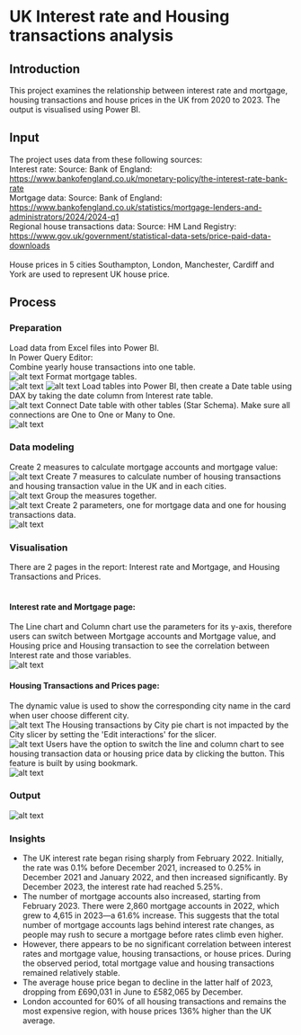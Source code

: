 # UK Interest rate and Housing transactions analysis

## Introduction
This project examines the relationship between interest rate and mortgage, housing transactions and house prices in the UK from 2020 to 2023. The output is visualised using Power BI.

## Input
The project uses data from these following sources:<br/>
Interest rate: Source: Bank of England: https://www.bankofengland.co.uk/monetary-policy/the-interest-rate-bank-rate<br/>
Mortgage data: Source: Bank of England: https://www.bankofengland.co.uk/statistics/mortgage-lenders-and-administrators/2024/2024-q1<br/>
Regional house transactions data: Source: HM Land Registry: https://www.gov.uk/government/statistical-data-sets/price-paid-data-downloads<br/>
<br/>
House prices in 5 cities Southampton, London, Manchester, Cardiff and York are used to represent UK house price.

## Process
### Preparation
Load data from Excel files into Power BI.<br/>
In Power Query Editor:<br/>
Combine yearly house transactions into one table.<br/>
![alt text](https://github.com/AliceNguyen09/Personal-project/blob/Project2-UK-Interest-rate-and-Housing-transactions/Project3-UK-Interest-rate-and-Housing-transactions/pic/1_house%20transactions.png?raw=true)
Format mortgage tables.<br/>
![alt text](https://github.com/AliceNguyen09/Personal-project/blob/Project2-UK-Interest-rate-and-Housing-transactions/Project3-UK-Interest-rate-and-Housing-transactions/pic/2_house%20transactions.png?raw=true)
![alt text](https://github.com/AliceNguyen09/Personal-project/blob/Project2-UK-Interest-rate-and-Housing-transactions/Project3-UK-Interest-rate-and-Housing-transactions/pic/3_mortgage.png?raw=true)
Load tables into Power BI, then create a Date table using DAX by taking the date column from Interest rate table.<br/>
![alt text](https://github.com/AliceNguyen09/Personal-project/blob/Project2-UK-Interest-rate-and-Housing-transactions/Project3-UK-Interest-rate-and-Housing-transactions/pic/4_date%20table.png?raw=true)
Connect Date table with other tables (Star Schema). Make sure all connections are One to One or Many to One.<br/>
![alt text](https://github.com/AliceNguyen09/Personal-project/blob/Project2-UK-Interest-rate-and-Housing-transactions/Project3-UK-Interest-rate-and-Housing-transactions/pic/5_table%20connection.png?raw=true)

### Data modeling
Create 2 measures to calculate mortgage accounts and mortgage value:<br/>
![alt text](https://github.com/AliceNguyen09/Personal-project/blob/Project2-UK-Interest-rate-and-Housing-transactions/Project3-UK-Interest-rate-and-Housing-transactions/pic/6_loan%20value.png?raw=true)
Create 7 measures to calculate number of housing transactions and housing transaction value in the UK and in each cities. <br/>
![alt text](https://github.com/AliceNguyen09/Personal-project/blob/Project2-UK-Interest-rate-and-Housing-transactions/Project3-UK-Interest-rate-and-Housing-transactions/pic/7_UK%20trans.png?raw=true)
Group the measures together.<br/>
![alt text](https://github.com/AliceNguyen09/Personal-project/blob/Project2-UK-Interest-rate-and-Housing-transactions/Project3-UK-Interest-rate-and-Housing-transactions/pic/8_group%20measures.png?raw=true)
Create 2 parameters, one for mortgage data and one for housing transactions data.<br/>
![alt text](https://github.com/AliceNguyen09/Personal-project/blob/Project2-UK-Interest-rate-and-Housing-transactions/Project3-UK-Interest-rate-and-Housing-transactions/pic/9_parameter.png?raw=true)

### Visualisation
There are 2 pages in the report: Interest rate and Mortgage, and Housing Transactions and Prices.<br/><br/>
#### Interest rate and Mortgage page:<br/>
The Line chart and Column chart use the parameters for its y-axis, therefore users can switch between Mortgage accounts and Mortgage value, and Housing price and Housing transaction to see the correlation between Interest rate and those variables.<br/>
![alt text](https://github.com/AliceNguyen09/Personal-project/Project3-UK-Interest-rate-and-Housing-transactions/pic/1_gif.gif?raw=true)

#### Housing Transactions and Prices page:<br/>
The dynamic value is used to show the corresponding city name in the card when user choose different city.<br/>
![alt text](https://github.com/AliceNguyen09/Personal-project/blob/Project2-UK-Interest-rate-and-Housing-transactions/Project3-UK-Interest-rate-and-Housing-transactions/pic/10_dynamic%20value.png?raw=true)
The Housing transactions by City pie chart is not impacted by the City slicer by setting the 'Edit interactions' for the slicer.<br/>
![alt text](https://github.com/AliceNguyen09/Personal-project/blob/Project2-UK-Interest-rate-and-Housing-transactions/Project3-UK-Interest-rate-and-Housing-transactions/pic/11_slicer.png?raw=true)
Users have the option to switch the line and column chart to see housing transaction data or housing price data by clicking the button. This feature is built by using bookmark.<br/>
![alt text](https://github.com/AliceNguyen09/Personal-project/blob/Project2-UK-Interest-rate-and-Housing-transactions/Project3-UK-Interest-rate-and-Housing-transactions/pic/2_gif.gif?raw=true)


### Output
![alt text](https://github.com/AliceNguyen09/Personal-project/blob/Project2-UK-Interest-rate-and-Housing-transactions/Project3-UK-Interest-rate-and-Housing-transactions/pic/3_gif.gif?raw=true)

### Insights
- The UK interest rate began rising sharply from February 2022. Initially, the rate was 0.1% before December 2021, increased to 0.25% in December 2021 and January 2022, and then increased significantly. By December 2023, the interest rate had reached 5.25%.
- The number of mortgage accounts also increased, starting from February 2023. There were 2,860 mortgage accounts in 2022, which grew to 4,615 in 2023—a 61.6% increase. This suggests that the total number of mortgage accounts lags behind interest rate changes, as people may rush to secure a mortgage before rates climb even higher.
- However, there appears to be no significant correlation between interest rates and mortgage value, housing transactions, or house prices. During the observed period, total mortgage value and housing transactions remained relatively stable.
- The average house price began to decline in the latter half of 2023, dropping from £690,031 in June to £582,065 by December.
- London accounted for 60% of all housing transactions and remains the most expensive region, with house prices 136% higher than the UK average.